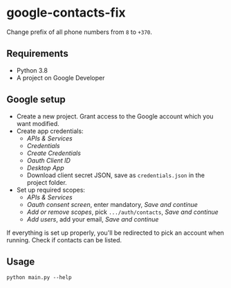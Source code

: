 # google-contacts-fix

Change prefix of all phone numbers from `8` to `+370`.

## Requirements

* Python 3.8
* A project on Google Developer

## Google setup

* Create a new project. Grant access to the Google account which you want modified.
* Create app credentials: 
  * _APIs & Services_
  * _Credentials_ 
  * _Create Credentials_ 
  * _Oauth Client ID_ 
  * _Desktop App_
  * Download client secret JSON, save as `credentials.json` in the project folder.
* Set up required scopes: 
  * _APIs & Services_ 
  * _Oauth consent screen_, enter mandatory, _Save and continue_ 
  * _Add or remove scopes_, pick `.../auth/contacts`, _Save and continue_ 
  * _Add users_, add your email, _Save and continue_

If everything is set up properly, you'll be redirected to pick an account when running. Check if contacts can be listed.

## Usage

```python main.py --help```